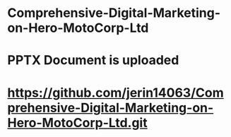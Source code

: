 # Comprehensive-Digital-Marketing-on-Hero-MotoCorp-Ltd
# PPTX Document is uploaded
# https://github.com/jerin14063/Comprehensive-Digital-Marketing-on-Hero-MotoCorp-Ltd.git
